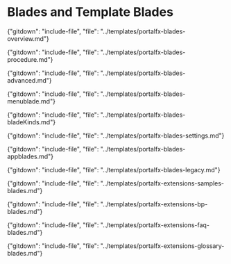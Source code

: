 
# Blades and Template Blades

 {"gitdown": "include-file", "file": "../templates/portalfx-blades-overview.md"}
   
 {"gitdown": "include-file", "file": "../templates/portalfx-blades-procedure.md"}

 {"gitdown": "include-file", "file": "../templates/portalfx-blades-advanced.md"}
 
 {"gitdown": "include-file", "file": "../templates/portalfx-blades-menublade.md"}
 
 {"gitdown": "include-file", "file": "../templates/portalfx-blades-bladeKinds.md"}

 {"gitdown": "include-file", "file": "../templates/portalfx-blades-settings.md"}

 {"gitdown": "include-file", "file": "../templates/portalfx-blades-appblades.md"}

 {"gitdown": "include-file", "file": "../templates/portalfx-blades-legacy.md"}

 {"gitdown": "include-file", "file": "../templates/portalfx-extensions-samples-blades.md"}

 {"gitdown": "include-file", "file": "../templates/portalfx-extensions-bp-blades.md"}

 {"gitdown": "include-file", "file": "../templates/portalfx-extensions-faq-blades.md"}

 {"gitdown": "include-file", "file": "../templates/portalfx-extensions-glossary-blades.md"}
